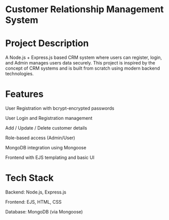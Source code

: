 # Customer Relationship Management System

# Project Description
A Node.js + Express.js based CRM system where users can register, login, and Admin manages users data securely.
This project is inspired by the concept of CRM systems and is built from scratch using modern backend technologies.

# Features
User Registration with bcrypt-encrypted passwords

User Login and Registration management

Add / Update / Delete customer details

Role-based access (Admin/User)

MongoDB integration using Mongoose

Frontend with EJS templating and basic UI

# Tech Stack
Backend: Node.js, Express.js

Frontend: EJS, HTML, CSS

Database: MongoDB (via Mongoose)



